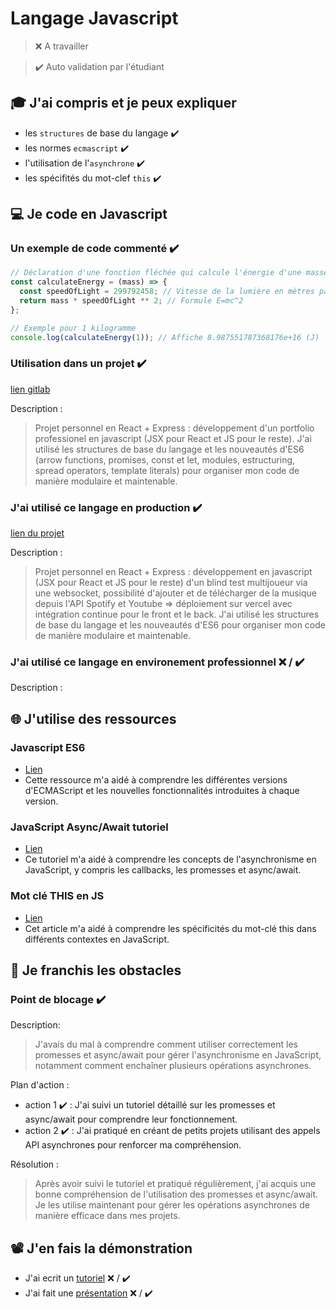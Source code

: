 # Langage Javascript

> ❌ A travailler

> ✔️ Auto validation par l'étudiant

## 🎓 J'ai compris et je peux expliquer

- les `structures` de base du langage ✔️
- les normes `ecmascript` ✔️
- l'utilisation de l'`asynchrone` ✔️
- les spécifités du mot-clef `this` ✔️

## 💻 Je code en Javascript

### Un exemple de code commenté ✔️

```javascript
// Déclaration d'une fonction fléchée qui calcule l'énergie d'une masse donnée
const calculateEnergy = (mass) => {
  const speedOfLight = 299792458; // Vitesse de la lumière en mètres par seconde
  return mass * speedOfLight ** 2; // Formule E=mc^2
};

// Exemple pour 1 kilogramme 
console.log(calculateEnergy(1)); // Affiche 8.987551787368176e+16 (J)
```

### Utilisation dans un projet ✔️

[lien gitlab](https://gitlab.com/sepulveda.guillaume/portfolio)

Description :
> Projet personnel en React + Express : développement d'un portfolio professionel en javascript (JSX pour React et JS pour le reste). J'ai utilisé les structures de base du langage et les nouveautés d'ES6 (arrow functions, promises, const et let, modules, estructuring, spread operators, template literals) pour organiser mon code de manière modulaire et maintenable.

### J'ai utilisé ce langage en production ✔️

[lien du projet](https://gitlab.com/sepulveda.guillaume/la-guerre-des-melodies)

Description :
> Projet personnel en React + Express : développement en javascript (JSX pour React et JS pour le reste) d'un blind test multijoueur via une websocket, possibilité d'ajouter et de télécharger de la musique depuis l'API Spotify et Youtube => déploiement sur vercel avec intégration continue pour le front et le back. J'ai utilisé les structures de base du langage et les nouveautés d'ES6  pour organiser mon code de manière modulaire et maintenable.

### J'ai utilisé ce langage en environement professionnel ❌ / ✔️

Description :

## 🌐 J'utilise des ressources

### Javascript ES6

- [Lien](https://www.w3schools.com/js/js_es6.asp)
- Cette ressource m'a aidé à comprendre les différentes versions d'ECMAScript et les nouvelles fonctionnalités introduites à chaque version.

### JavaScript Async/Await tutoriel 

- [Lien](https://www.freecodecamp.org/news/javascript-async-await-tutorial-learn-callbacks-promises-async-await-by-making-icecream/)
- Ce tutoriel m'a aidé à comprendre les concepts de l'asynchronisme en JavaScript, y compris les callbacks, les promesses et async/await.

### Mot clé THIS en JS

- [Lien](https://developer.mozilla.org/en-US/docs/Web/JavaScript/Reference/Operators/this)
- Cet article m'a aidé à comprendre les spécificités du mot-clé this dans différents contextes en JavaScript.

## 🚧 Je franchis les obstacles

### Point de blocage ✔️

Description:
> J'avais du mal à comprendre comment utiliser correctement les promesses et async/await pour gérer l'asynchronisme en JavaScript, notamment comment enchaîner plusieurs opérations asynchrones.

Plan d'action :

- action 1 ✔️ : J'ai suivi un tutoriel détaillé sur les promesses et async/await pour comprendre leur fonctionnement.
- action 2 ✔️ : J'ai pratiqué en créant de petits projets utilisant des appels API asynchrones pour renforcer ma compréhension.

Résolution : 
> Après avoir suivi le tutoriel et pratiqué régulièrement, j'ai acquis une bonne compréhension de l'utilisation des promesses et async/await. Je les utilise maintenant pour gérer les opérations asynchrones de manière efficace dans mes projets.

## 📽️ J'en fais la démonstration

- J'ai ecrit un [tutoriel](...) ❌ / ✔️
- J'ai fait une [présentation](...) ❌ / ✔️

